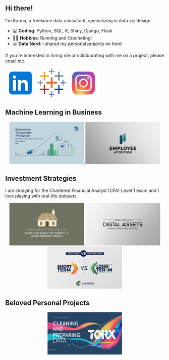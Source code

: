 Hi there! 
---

I'm Karina, a freelance data consultant, specializing in data viz design. 

- :computer: **Coding**: Python, SQL, R, Shiny, Django, Flask
- :running_woman: **Hobbies**: Running and Crocheting!
- :bar_chart: **Data Nerd**: I shared my personal projects on here!

If you're interested in hiring me or collaborating with me on a project, please [email me](mailto:karinajonina@yahoo.com).

<a href='https://www.linkedin.com/in/karinajonina/'>
<img src='icons/icon_linkedin.png'/></a>
<a href='https://public.tableau.com/profile/karina.jonina#!/'>
<img src='icons/icon_tableau.png'/></a>
<a href='https://www.instagram.com/karinajonina?igsh=MTdsa2VoOGRtd296Zw=='>
<img src='icons/icon_insta.png'/></a>





Machine Learning in Business
---

<p align="center">
 <a href="https://github.com/kjonina/Ecommerce-Transaction-Prediction"> <img src="/icons/ecommerce.jpg" width="47%" /> </a>
  <a href="https://github.com/kjonina/Employee-Attrition"> <img src="/icons/employee_attrition.jpg" width="47%" /> </a>
</p>

Investment Strategies
---

I am studying for the Chartered Financial Analyst (CFA) Level 1 exam and I love playing with real-life datasets.  

<p align="center">
  <a href="https://github.com/kjonina/Analyzing-the-Influence-of-Airbnb-on-Irish-Property-Prices"> <img src="/icons/influsence_Irish_housing_prices.jpg" width="47%" /> </a>
  <a href = "https://github.com/kjonina/forecasting_cryptocurrency_price_and_django_development"> <img src="/icons/foreacsting.jpg" width="47%" />  </a>
   <a href="https://github.com/kjonina/To-Airbnb-or-Not-to-Airbnb"> <img src="/icons/TO-Airbnb.jpg" width="47%" /> </a>
</p>

Beloved Personal Projects
--- 
<p align="center">
  <a href="https://github.com/kjonina/TORX"> <img src="/icons/TORX.jpg" width="47%" /> </a>
</p>

